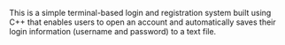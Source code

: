 This is a simple terminal-based login and registration system built using C++ that enables users to open an account and automatically saves their login information (username and password) to a text file.
